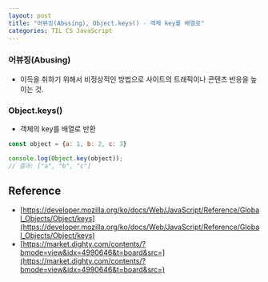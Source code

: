 ```yaml
---
layout: post
title: "어뷰징(Abusing), Object.keys() - 객체 key를 배열로"
categories: TIL CS JavaScript 
---
```


### 어뷰징(Abusing) 

- 이득을 취하기 위해서 비정상적인 방법으로 사이트의 트래픽이나 콘텐츠 반응을 높이는 것.

### Object.keys()

- 객체의 key를 배열로 반환

```JavaScript
const object = {a: 1, b: 2, c: 3}

console.log(Object.key(object));
// 결과: ["a", "b", "c"]

```

## Reference

- [https://developer.mozilla.org/ko/docs/Web/JavaScript/Reference/Global_Objects/Object/keys](https://developer.mozilla.org/ko/docs/Web/JavaScript/Reference/Global_Objects/Object/keys)
- [https://market.dighty.com/contents/?bmode=view&idx=4990646&t=board&src=](https://market.dighty.com/contents/?bmode=view&idx=4990646&t=board&src=)

